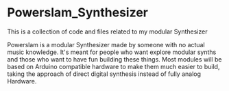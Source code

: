 # Powerslam_Synthesizer
This is a collection of code and files related to my modular Synthesizer

Powerslam is a modular Synthesizer made by someone with no actual music knowledge.
It's meant for people who want explore modular synths and those who want to have fun building these things.
Most modules will be based on Arduino compatible hardware to make them much easier to build,
taking the approach of direct digital synthesis instead of fully analog Hardware.
